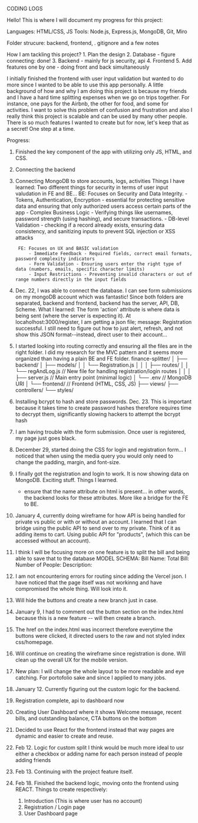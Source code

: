 CODING LOGS

Hello! This is where I will document my progress for this project:

Languages: HTML/CSS, JS
Tools: Node.js, Express.js, MongoDB, Git, Miro

Folder strucure: backend, frontend, . gitignore and a few notes

How I am tackling this project?
    1. Plan the design
    2. Database - figure connecting: done!
    3. Backend - mainly for js security, api
    4. Frontend
    5. Add features one by one - doing front and back simultaneously

I initially finished the frontend with user input validation but wanted to do more since I wanted to be able to use this app personally. A little background
of how and why I am doing this project is because my friends and I have a hard time splitting expenses when we go on trips together. For instance, one pays for the 
Airbnb, the other for food, and some for activities. I want to solve this problem of confusion and frustration and also I really think this project is scalable and can be used by many other people. There is so much features I wanted to create but for now, let's keep that as a secret! One step at a time.

Progress:
1. Finished the key component of the app with utilizing only JS, HTML, and CSS.
2. Connecting the backend
3. Connecting MongoDB to store accounts, logs, activities
    Things I have learned: Two different things for security in terms of user input valudation in FE and BE...
        BE: Focuses on Security and Data Integrity.
            - Tokens, Authentication, Encryption - essential for protecting sensitive data and ensuring that only authorized users access certain parts of the app
            - Complex Business Logic - Verifying things like usernames, password strength (using hashing), and secure transactions.
            - DB-level Validation - checking if a record already exists, ensuring data consistency, and sanitizing inputs to prevent SQL injection or XSS attacks

        FE: Focuses on UX and BASIC validation
            - Immediate Feedback - Required fields, correct email formats, password complexity indicators
            - Form Validation - Ensuring users enter the right type of data (numbers, emails, specific character limits)
            - Input Restrictions - Preventing invalid characters or out of range numbers directly in the input fields
4. Dec. 22, I was able to connect the database. I can see form submissions on my mongoDB account which was fantastic! Since both folders are separated, backend and frontend, backend has the server, API, DB, Scheme.
    What I learned: The form 'action' attribute is where data is being sent (where the server is expecting it). At locaholhost:3000/register, I am getting a json file; message: Registration successful. I still need to figure out how to just alert, refresh, and not show this JSON format--instead, direct user to their account...

5. I started looking into routing correctly and ensuring all the files are in the right folder. I did my research for the MVC pattern and it seems more organized than having a plain BE and FE folder. 
    finance-splitter/
│
├── backend/
│   ├── models/
│   │   └── Registration.js
│   │
│   ├── routes/
│   │   └── regAndLog.js   // New file for handling registration/login routes
│   │
│   ├── server.js    // Main entry point (minimal logic)
│   └── .env         // MongoDB URI
│
└── frontend/        // Frontend (HTML, CSS, JS)
    ├── views/
    ├── controllers/
    └── styles/

6. Installing bcrypt to hash and store passwords. Dec. 23. This is important because it takes time to create password hashes therefore requires time to decrypt them, significantly slowing hackers to attempt the bcrypt hash

7. I am having trouble with the form submission. Once user is registered, my page just goes black. 

8. December 29, started doing the CSS for login and registration form... I noticed that when using the media query you would only need to change the padding, margin, and font-size.

9. I finally got the registration and login to work. It is now showing data on MongoDB. Exciting stuff. Things I learned.
    - ensure that the name attribute on html is present... in other words, the backend looks for these attributes. More like a bridge for the FE to BE.

10. January 4, currently doing wireframe for how API is being handled for private vs public or with or without an account. I learned that I can bridge using the public API to send over to my private. Think of it as adding items to cart. Using public API
    for "products", (which this can be accessed without an account).

11. I think I will be focusing more on one feature is to split the bill and being able to save that to the database
MODEL SCHEMA:
Bill Name:
Total Bill:
Number of People: 
Description:
 
12. I am not encountering errors for routing since adding the Vercel json. I have noticed that the page itself was not workinng and have compromised the whole thing. Will look into it.
 
13. Will hide the buttons and create a new branch just in case.

14. January 9, I had to comment out the button section on the index.html because this is a new feature -- will then create a branch.

15. The href on the index.html was incorrect therefore everytime the buttons were clicked, it directed users to the raw and not styled index css/homepage.

16. Will continue on creating the wireframe since registration is done. Will clean up the overall UX for the mobile version.

17. New plan: I will change the whole layout to be more readable and eye catching. For portofolio sake and since I applied to many jobs.

18. January 12. Currently figuring out the custom logic for the backend. 

19. Registration complete, api to dashboard now

20. Creating User Dashboard where it shows Welcome message, recent bills, and outstanding balance, CTA buttons on the bottom

21. Decided to use React for the frontend instead that way pages are dynamic and easier to create and reuse.

22. Feb 12. Logic for custom split I think would be much more ideal to usr either a checkbox or adding name for each person instead of people adding friends

23. Feb 13. Continuing with the project feature itself.

24. Feb 18. Finished the backend logic, moving onto the frontend using REACT. Things to create respectively:
    1. Introduction (This is where user has no account)
    2. Registration / Login page
    3. User Dashboard page